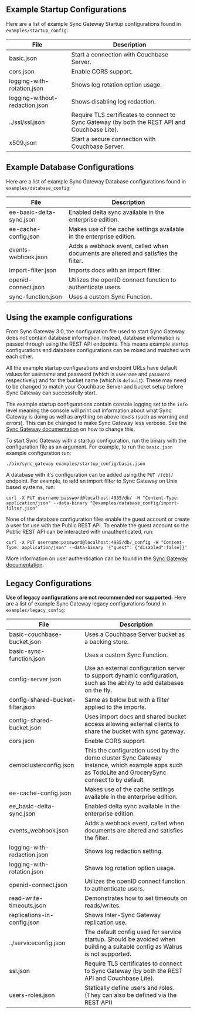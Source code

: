 ## Example Startup Configurations
Here are a list of example Sync Gateway Startup configurations found in `examples/startup_config`:

File  | Description
------------- | -------------
basic.json | Start a connection with Couchbase Server.
cors.json | Enable CORS support.
logging-with-rotation.json | Shows log rotation option usage.
logging-without-redaction.json | Shows disabling log redaction.
../ssl/ssl.json | Require TLS certificates to connect to Sync Gateway (by both the REST API and Couchbase Lite).
x509.json | Start a secure connection with Couchbase Server.

## Example Database Configurations
Here are a list of example Sync Gateway Database configurations found in `examples/database_config`:

File  | Description
------------- | -------------
ee-basic-delta-sync.json | Enabled delta sync available in the enterprise edition.
ee-cache-config.json | Makes use of the cache settings available in the enterprise edition.
events-webhook.json | Adds a webhook event, called when documents are altered and satisfies the filter.
import-filter.json | Imports docs with an import filter.
openid-connect.json | Utilizes the openID connect function to authenticate users.
sync-function.json | Uses a custom Sync Function.

## Using the example configurations
From Sync Gateway 3.0, the configuration file used to start Sync Gateway does not contain database information. Instead, database information is passed through using the REST API endpoints. This means example startup configurations and database configurations can be mixed and matched with each other.

All the example startup configurations and endpoint URLs have default values for username and password (which is `username` and `password` respectively) and for the bucket name (which is `default`). These may need to be changed to match your Couchbase Server and bucket setup before Sync Gateway can successfully start.

The example startup configurations contain console logging set to the `info` level meaning the console will print out information about what Sync Gateway is doing as well as anything on above levels (such as warning and errors). This can be changed to make Sync Gateway less verbose. See the [Sync Gateway documentation](https://docs.couchbase.com/sync-gateway/current/authentication-users.html) on how to change this.

To start Sync Gateway with a startup configuration, run the binary with the configuration file as an argument. For example, to run the `basic.json` example configuration run:
```
./bin/sync_gateway examples/startup_config/basic.json
```

A database with it's configuration can be added using the `PUT /{db}/` endpoint. For example, to add an import filter to Sync Gateway on Unix based systems, run:
```
curl -X PUT username:password@localhost:4985/db/ -H "Content-Type: application/json" --data-binary "@examples/database_config/import-filter.json"
```

None of the database configuration files enable the guest account or create a user for use with the Public REST API. To enable the guest account so the Public REST API can be interacted with unauthenticated, run:
```
curl -X PUT username:password@localhost:4985/db/_config -H "Content-Type: application/json" --data-binary '{"guest": {"disabled":false}}'
```
More information on user authentication can be found in the [Sync Gateway documentation](https://docs.couchbase.com/sync-gateway/current/authentication-users.html).

## Legacy Configurations
**Use of legacy configurations are not recommended nor supported.** Here are a list of example Sync Gateway legacy configurations found in `examples/legacy_config`:

File  | Description
------------- | -------------
basic-couchbase-bucket.json  | Uses a Couchbase Server bucket as a backing store.
basic-sync-function.json  | Uses a custom Sync Function.
config-server.json  | Use an external configuration server to support dynamic configuration, such as the ability to add databases on the fly.
config-shared-bucket-filter.json | Same as below but with a filter applied to the imports.
config-shared-bucket.json | Uses import docs and shared bucket access allowing external clients to share the bucket with sync gateway.
cors.json  | Enable CORS support.
democlusterconfig.json | This the configuration used by the demo cluster Sync Gateway instance, which example apps such as TodoLite and GrocerySync connect to by default.
ee-cache-config.json | Makes use of the cache settings available in the enterprise edition.
ee_basic-delta-sync.json | Enabled delta sync available in the enterprise edition.
events_webhook.json | Adds a webhook event, called when documents are altered and satisfies the filter.
logging-with-redaction.json | Shows log redaction setting.
logging-with-rotation.json | Shows log rotation option usage.
openid-connect.json | Utilizes the openID connect function to authenticate users.
read-write-timeouts.json  | Demonstrates how to set timeouts on reads/writes.
replications-in-config.json | Shows Inter-Sync Gateway replication use.
../serviceconfig.json | The default config used for service startup. Should be avoided when building a suitable config as Walrus is not supported.
ssl.json | Require TLS certificates to connect to Sync Gateway (by both the REST API and Couchbase Lite).
users-roles.json  | Statically define users and roles.  (They can also be defined via the REST API)
